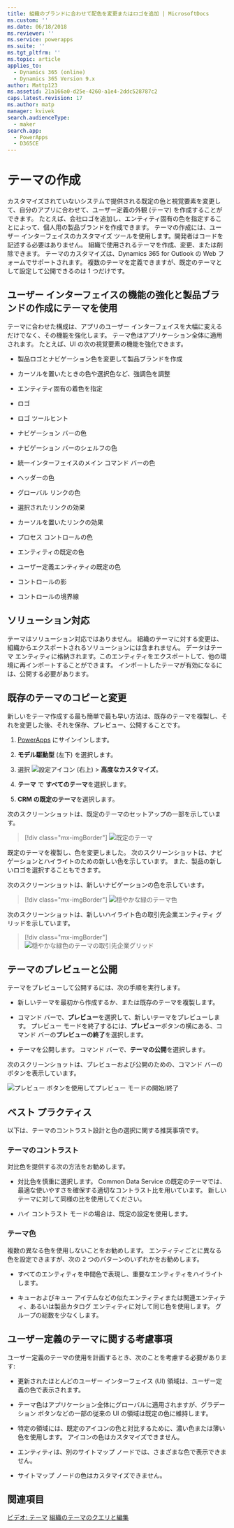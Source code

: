 ```yaml
---
title: 組織のブランドに合わせて配色を変更またはロゴを追加 | MicrosoftDocs
ms.custom: ''
ms.date: 06/18/2018
ms.reviewer: ''
ms.service: powerapps
ms.suite: ''
ms.tgt_pltfrm: ''
ms.topic: article
applies_to:
  - Dynamics 365 (online)
  - Dynamics 365 Version 9.x
author: Mattp123
ms.assetid: 21a166a0-d25e-4260-a1e4-2ddc528787c2
caps.latest.revision: 17
ms.author: matp
manager: kvivek
search.audienceType:
  - maker
search.app:
  - PowerApps
  - D365CE
---
```

# <a name="create-a-theme"></a>テーマの作成

カスタマイズされていないシステムで提供される既定の色と視覚要素を変更して、自分のアプリに合わせて、ユーザー定義の外観 (テーマ) を作成することができます。 たとえば、会社ロゴを追加し、エンティティ固有の色を指定することによって、個人用の製品ブランドを作成できます。 テーマの作成には、ユーザー インターフェイスのカスタマイズ ツールを使用します。開発者はコードを記述する必要はありません。 組織で使用されるテーマを作成、変更、または削除できます。 テーマのカスタマイズは、Dynamics 365 for Outlook の Web フォームでサポートされます。 複数のテーマを定義できますが、既定のテーマとして設定して公開できるのは 1 つだけです。  
  
<a name="UseThemes"></a>   
## <a name="use-themes-to-enhance-the-user-interface-and-create-your-product-branding"></a>ユーザー インターフェイスの機能の強化と製品ブランドの作成にテーマを使用  
 テーマに合わせた構成は、アプリのユーザー インターフェイスを大幅に変えるだけでなく、その機能を強化します。 テーマ色はアプリケーション全体に適用されます。 たとえば、UI の次の視覚要素の機能を強化できます。  
  
-   製品ロゴとナビゲーション色を変更して製品ブランドを作成  
  
-   カーソルを置いたときの色や選択色など、強調色を調整  
  
-   エンティティ固有の着色を指定  
    
-   ロゴ  
  
-   ロゴ ツールヒント  
  
-   ナビゲーション バーの色  
  
-   ナビゲーション バーのシェルフの色

-   統一インターフェイスのメイン コマンド バーの色
  
-   ヘッダーの色  
  
-   グローバル リンクの色  
  
-   選択されたリンクの効果  
  
-   カーソルを置いたリンクの効果  
  
-   プロセス コントロールの色  
  
-   エンティティの既定の色  
  
-   ユーザー定義エンティティの既定の色  
  
-   コントロールの影  
  
-   コントロールの境界線  
  
<a name="Solution"></a>   
## <a name="solution-awareness"></a>ソリューション対応  
 テーマはソリューション対応ではありません。 組織のテーマに対する変更は、組織からエクスポートされるソリューションには含まれません。 データはテーマ エンティティに格納されます。このエンティティをエクスポートして、他の環境に再インポートすることができます。 インポートしたテーマが有効になるには、公開する必要があります。  
  
<a name="CloneAlter"></a>   
## <a name="copy-and-alter-the-existing-theme"></a>既存のテーマのコピーと変更  
 新しいをテーマ作成する最も簡単で最も早い方法は、既存のテーマを複製し、それを変更した後、それを保存、プレビュー、公開することです。 
 
1.  [PowerApps](https://web.powerapps.com/?utm_source=padocs&utm_medium=linkinadoc&utm_campaign=referralsfromdoc) にサインインします。

2.  **モデル駆動型** (左下) を選択します。 

3.  選択 ![設定アイコン](../model-driven-apps/media/powerapps-gear.png) (右上) > **高度なカスタマイズ**。 

4. **テーマ** で **すべてのテーマ**を選択します。 

5. **CRM の既定のテーマ**を選択します。 

次のスクリーンショットは、既定のテーマのセットアップの一部を示しています。  

> [!div class="mx-imgBorder"] 
> ![既定のテーマ](media/default-theme.png) 
  
 既定のテーマを複製し、色を変更しました。 次のスクリーンショットは、ナビゲーションとハイライトのための新しい色を示しています。 また、製品の新しいロゴを選択することもできます。  
  
 次のスクリーンショットは、新しいナビゲーションの色を示しています。  
 
 > [!div class="mx-imgBorder"] 
 > ![穏やかな緑のテーマ色](media/theme-gentle-green.png "穏やかな緑のテーマ色")  
  
 次のスクリーンショットは、新しいハイライト色の取引先企業エンティティ グリッドを示しています。  
 
 > [!div class="mx-imgBorder"] 
 > ![穏やかな緑色のテーマの取引先企業グリッド](media/themes-gentle-green-account-grid.png "穏やかな緑色のテーマの取引先企業グリッド")  
  
<a name="Publish"></a>   
## <a name="preview-and-publish-a-theme"></a>テーマのプレビューと公開  
 テーマをプレビューして公開するには、次の手順を実行します。  
  
-   新しいテーマを最初から作成するか、または既存のテーマを複製します。  
  
-   コマンド バーで、**プレビュー**を選択して、新しいテーマをプレビューします。 プレビュー モードを終了するには、**プレビュー**ボタンの横にある、コマンド バーの**プレビューの終了**を選択します。  
  
-   テーマを公開します。 コマンド バーで、**テーマの公開**を選択します。  
  
 次のスクリーンショットは、プレビューおよび公開のための、コマンド バーのボタンを表示しています。  
  
 ![プレビュー ボタンを使用してプレビュー モードの開始/終了](media/themes-preview-buttons.PNG "プレビュー ボタンを使用してプレビュー モードの開始/終了")  
  
<a name="BestPracticies"></a>   
## <a name="best-practices"></a>ベスト プラクティス  
 以下は、テーマのコントラスト設計と色の選択に関する推奨事項です。  
  
### <a name="theme-contrast"></a>テーマのコントラスト  
 対比色を提供する次の方法をお勧めします。  
  
-   対比色を慎重に選択します。 Common Data Service の既定のテーマでは、最適な使いやすさを確保する適切なコントラスト比を用いています。 新しいテーマに対して同様の比を使用してください。  
  
-   ハイ コントラスト モードの場合は、既定の設定を使用します。  
  
### <a name="theme-colors"></a>テーマ色  
 複数の異なる色を使用しないことをお勧めします。 エンティティごとに異なる色を設定できますが、次の 2 つのパターンのいずれかをお勧めします。  
  
-   すべてのエンティティを中間色で表現し、重要なエンティティをハイライトします。  
  
-   キューおよびキュー アイテムなどの似たエンティティまたは関連エンティティ、あるいは製品カタログ エンティティに対して同じ色を使用します。 グループの総数を少なくします。  
  
<a name="Considerations"></a>   
## <a name="custom-theme-considerations"></a>ユーザー定義のテーマに関する考慮事項  
 ユーザー定義のテーマの使用を計画するとき、次のことを考慮する必要があります:  
  
-   更新されたほとんどのユーザー インターフェイス (UI) 領域は、ユーザー定義の色で表示されます。  
  
-   テーマ色はアプリケーション全体にグローバルに適用されますが、グラデーション ボタンなどの一部の従来の UI の領域は既定の色に維持します。  
  
-   特定の領域には、既定のアイコンの色と対比するために、濃い色または薄い色を使用します。 アイコンの色はカスタマイズできません。  
  
-   エンティティは、別のサイトマップ ノードでは、さまざまな色で表示できません。  
  
-   サイトマップ ノードの色はカスタマイズできません。  
  
## <a name="see-also"></a>関連項目  
         
 [ビデオ: テーマ](http://go.microsoft.com/fwlink/p/?LinkId=529568) [組織のテーマのクエリと編集](https://docs.microsoft.com/dynamics365/customer-engagement/developer/customize-dev/query-and-edit-an-organization-theme)

